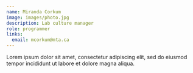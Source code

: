 ```yaml
---
name: Miranda Corkum
image: images/photo.jpg
description: Lab culture manager
role: programmer
links:
  email: mcorkum@mta.ca
---
```


Lorem ipsum dolor sit amet, consectetur adipiscing elit, sed do eiusmod tempor incididunt ut labore et dolore magna aliqua.
